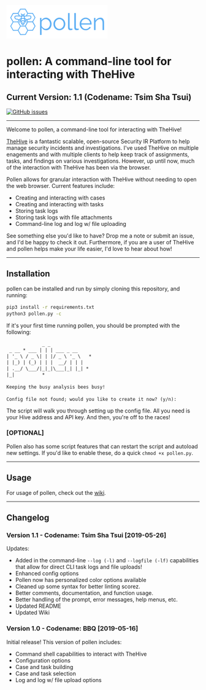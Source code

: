 ![Pollen Logo](files/pollen-logo-small.png)

# pollen: A command-line tool for interacting with TheHive

## Current Version: 1.1 (Codename: Tsim Sha Tsui)

[![GitHub issues](https://img.shields.io/github/issues/bromiley/pollen.svg?style=for-the-badge)](https://github.com/bromiley/pollen/issues)

---

Welcome to pollen, a command-line tool for interacting with TheHive!

[TheHive](https://thehive-project.org/) is a fantastic scalable, open-source Security IR Platform to help manage security incidents and investigations. I've used TheHive on multiple enagements and with multiple clients to help keep track of assignments, tasks, and findings on various investigations. However, up until now, much of the interaction with TheHive has been via the browser. 

Pollen allows for granular interaction with TheHive without needing to open the web browser. Current features include:

* Creating and interacting with cases
* Creating and interacting with tasks
* Storing task logs
* Storing task logs with file attachments
* Command-line log and log w/ file uploading

See something else you'd like to have? Drop me a note or submit an issue, and I'd be happy to check it out. Furthermore, if you are a user of TheHive and pollen helps make your life easier, I'd love to hear about how!

---

## Installation

pollen can be installed and run by simply cloning this repository, and running:

```bash
pip3 install -r requirements.txt
python3 pollen.py -c
```

If it's your first time running pollen, you should be prompted with the following:

```text
             _ _
 _ __ * ___ | | | ___ _ __
| '_ \ / _ \| | |/ _ \ '_ \   *
| |_) | (_) | | |  __/ | | |
| .__/ \___/|_|_|\___|_| |_| *
|_|          *

Keeping the busy analysis bees busy!

Config file not found; would you like to create it now? (y/n):
```

The script will walk you through setting up the config file. All you need is your Hive address and API key. And then, you're off to the races!

### [OPTIONAL]

Pollen also has some script features that can restart the script and autoload new settings. If you'd like to enable these, do a quick `chmod +x pollen.py`.

---

## Usage

For usage of pollen, check out the [wiki](https://github.com/bromiley/pollen/wiki).

---

## Changelog

### Version 1.1 - Codename: Tsim Sha Tsui [2019-05-26]

Updates:

* Added in the command-line `--log (-l)` and `--logfile (-lf)` capabilities that allow for direct CLI task logs and file uploads!
* Enhanced config options
* Pollen now has personalized color options available
* Cleaned up some syntax for better linting scorez.
* Better comments, documentation, and function usage.
* Better handling of the prompt, error messages, help menus, etc.
* Updated README
* Updated Wiki

### Version 1.0 - Codename: BBQ [2019-05-16]

Initial release! This version of pollen includes:

* Command shell capabilities to interact with TheHive
* Configuration options
* Case and task building
* Case and task selection
* Log and log w/ file upload options
